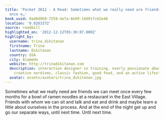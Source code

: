 ```yaml
---
title: 'Pocket 2012 - A Read: Sometimes what we really need are friends we can meet
  once e…'
book_uuid: 0ad0d9b9-7259-4e7a-8e99-10d91fc62e48
location: '0.0263372'
source: readmill
highlighted_on: '2012-12-12T05:30:07.000Z'
highlight_by:
  username: trina_dikitanan
  firstname: Trina
  lastname: Dikitanan
  country: USA
  city: Alameda
  website: http://trinadikitanan.com
  description: interaction designer in training. overly passionate about great design,
    creative nerdisms, classic fashion, good food, and an active lifestyle.
  avatar: assets/avatars/trina_dikitanan.jpg
---
```


Sometimes what we really need are friends we can meet once every few months for a bowl of ramen noodles at a restaurant in the East Village. Friends with whom we can sit and talk and eat and drink and maybe learn a little about ourselves in the process. And at the end of the night get up and go our separate ways, until next time. Until next time.